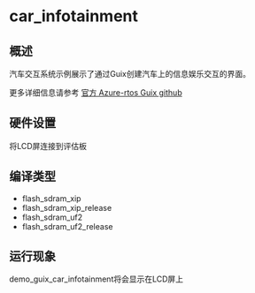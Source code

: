 # car_infotainment

## 概述

汽车交互系统示例展示了通过Guix创建汽车上的信息娱乐交互的界面。

更多详细信息请参考 [官方 Azure-rtos Guix github](https://github.com/azure-rtos/guix/tree/master/samples)

## 硬件设置

将LCD屏连接到评估板

## 编译类型
- flash_sdram_xip
- flash_sdram_xip_release
- flash_sdram_uf2
- flash_sdram_uf2_release

## 运行现象

demo_guix_car_infotainment将会显示在LCD屏上
